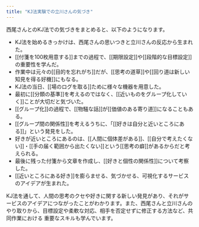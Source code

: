 ```yaml
---
title: "KJ法実験での立川さんの気づき"
---
```


西尾さんとのKJ法での気づきをまとめると、以下のようになります。

- KJ法を始めるきっかけは、西尾さんの思いつきと立川さんの反応から生まれた。
- [[付箋を100枚用意する]]までの過程で、[[期限設定]]や[[段階的な目標設定]]の重要性を学んだ。
- 作業中は元々の[[目的を忘れがち]]だが、[[思考の道草]]や[[回り道は新しい知見を得る好機]]にもなる。
- KJ法の当日、[[場のログを取る]]ために様々な機器を用意した。
- 最初に[[分類の基準]]を考えるのではなく、[[近いものをグループ化していく]]ことが大切だと気づいた。
- [[グループ化]]の過程で、[[物騒な話]]が[[価値のある寄り道]]になることもある。
- [[グループ間の関係性]]を考えるうちに、「[[好きは自分と近いところにある]]」という発見をした。
- 好きが近いところにあるのは、[[人間に個体差がある]]、[[自分で考えたくない]]・[[手の届く範囲から出たくない]]という[[思考の癖]]があるからだと考えられる。
- 最後に残った付箋から文章を作成し、[[好きと個性の関係性]]について考察した。
- [[近いところにある好き]]を膨らませる、気づかせる、可視化するサービスのアイデアが生まれた。

KJ法を通して、人間の思考のクセや好きに関する新しい発見があり、それがサービスのアイデアにつながったことがわかります。また、西尾さんと立川さんのやり取りから、目標設定や柔軟な対応、相手を否定せずに修正する方法など、共同作業における 重要なスキルも学んでいます。
